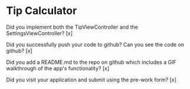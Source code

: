 # Tip Calculator

Did you implement both the TipViewController and the SettingsViewController? [x]

Did you successfully push your code to github? Can you see the code on github? [x]

Did you add a README.md to the repo on github which includes a GIF walkthrough of the app's functionality? [x]

Did you visit your application and submit using the pre-work form? [x]
